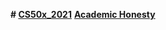 **# [CS50x_2021](https://cs50.harvard.edu/x/2021/)**
**[Academic Honesty](https://cs50.harvard.edu/x/2021/honesty/)**
